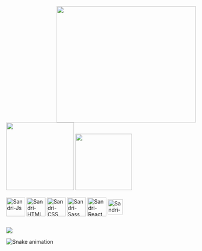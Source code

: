 
<img  align="right" src="https://i.imgur.com/sxk77e6.gif" height='310px' width='370px'>
<img  height="180em" src="https://github-readme-stats.vercel.app/api?username=sandrivitorino&show_icons=true&border_color=00000000&theme=midnight-purple&text_color=CFB53&icon_color=4b0076&bg_color=00000000&include_all_commits=true&count_private=true"/>
<img  height="150em"  src="https://github-readme-stats.vercel.app/api/top-langs?username=sandrivitorino&hide_border=true&layout=compact&text_color=592693&theme=midnight-purple&bg_color=00000000">
  
  
  <div style="display: inline_block"><br>
  <img align="center" alt="Sandri-Js" height="50" width="50" src="https://github.com/sandrivitorino/sandrivitorino/assets/118567140/8a74f614-7c60-4b66-80e1-31cdd140d27b">
  <img align="center" alt="Sandri-HTML" height="50" width="50" src="https://icons.iconarchive.com/icons/cornmanthe3rd/plex/256/Other-html-5-icon.png">
  <img align="center" alt="Sandri-CSS" height="50" width="50" src="https://img.icons8.com/?size=512&id=21278&format=png">
  <img align="center" alt="Sandri-Sass" height="50" width="50" src="https://img.icons8.com/?size=256&id=QBqFNfPPB2Kx&format=png">
  <img align="center" alt="Sandri-React" height="50" width="50" src="https://img.icons8.com/?size=256&id=t4YbEbA834uH&format=png">
  <img align="center" alt="Sandri-Bootstrap" height="40" width="40" src="https://img.icons8.com/?size=256&id=ZMc42tPbG32H&format=png"> 
</div>
  
  ##
  
 <div>
  <a href="https://www.linkedin.com/in/sandrine-vitorino-a74014205/" target="_blank"><img src="https://img.shields.io/badge/-LinkedIn-%230077B5?style=for-the-badge&logo=linkedin&logoColor=white" target="_blank"></a>   
   
![Snake animation](https://github.com/sandrivitorino/sandrivitorino/blob/output/github-contribution-grid-snake.svg)
   
</div>
